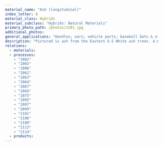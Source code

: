 ```yaml
---
material_name: "Ash (longitudinal)"
index_letter: A
material_class: Hybrids
material_subclass: "Hybrids: Natural Materials"
primary_photo_path: /photos/1101.jpg
additional_photos:
general_applications: "Handles; oars; vehicle parts; baseball bats & other sporting & athletic."
description: "Pictured is ash from the Eastern U.S White ash trees. 4.6% of commercially available U.S. hardwoods are made of ash."
relations:
  - materials:
  - processes:
    - "2002"
    - "2003"
    - "2006"
    - "2062"
    - "2063"
    - "2064"
    - "2067"
    - "2069"
    - "2075"
    - "2095"
    - "2097"
    - "2099"
    - "2101"
    - "2106"
    - "2108"
    - "2113"
    - "2114"
  - products:
---
```

